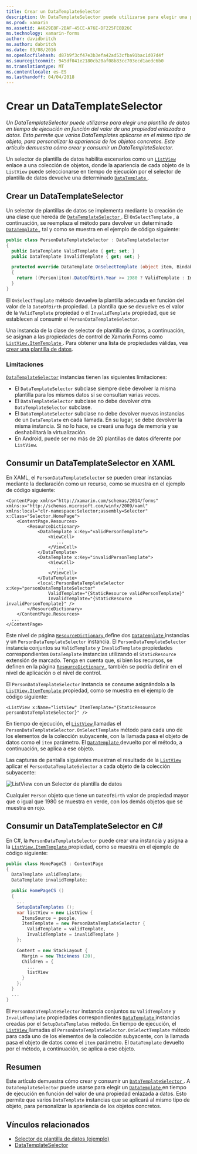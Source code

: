 ```yaml
---
title: Crear un DataTemplateSelector
description: Un DataTemplateSelector puede utilizarse para elegir una plantilla de datos en tiempo de ejecución en función del valor de una propiedad enlazada a datos. Esto permite que varios DataTemplates aplicarse en el mismo tipo de objeto, para personalizar la apariencia de los objetos concretos. Este artículo demuestra cómo crear y consumir un DataTemplateSelector.
ms.prod: xamarin
ms.assetid: A4629E8F-2BAF-45CE-A76E-DF225FE8D26C
ms.technology: xamarin-forms
author: davidbritch
ms.author: dabritch
ms.date: 03/08/2016
ms.openlocfilehash: d87b9f3cf47e3b3efa42ad53cfba91bac1d07d4f
ms.sourcegitcommit: 945df041e2180cb20af08b83cc703ecd1aedc6b0
ms.translationtype: MT
ms.contentlocale: es-ES
ms.lasthandoff: 04/04/2018
---
```

# <a name="creating-a-datatemplateselector"></a>Crear un DataTemplateSelector

_Un DataTemplateSelector puede utilizarse para elegir una plantilla de datos en tiempo de ejecución en función del valor de una propiedad enlazada a datos. Esto permite que varios DataTemplates aplicarse en el mismo tipo de objeto, para personalizar la apariencia de los objetos concretos. Este artículo demuestra cómo crear y consumir un DataTemplateSelector._

Un selector de plantilla de datos habilita escenarios como un [ `ListView` ](https://developer.xamarin.com/api/type/Xamarin.Forms.ListView/) enlace a una colección de objetos, donde la apariencia de cada objeto de la `ListView` puede seleccionarse en tiempo de ejecución por el selector de plantilla de datos devuelve una determinado [ `DataTemplate` ](https://developer.xamarin.com/api/type/Xamarin.Forms.DataTemplate/).

## <a name="creating-a-datatemplateselector"></a>Crear un DataTemplateSelector

Un selector de plantillas de datos se implementa mediante la creación de una clase que hereda de [ `DataTemplateSelector` ](https://developer.xamarin.com/api/type/Xamarin.Forms.DataTemplateSelector/). El `OnSelectTemplate` , a continuación, se reemplaza el método para devolver un determinado [ `DataTemplate` ](https://developer.xamarin.com/api/type/Xamarin.Forms.DataTemplate/), tal y como se muestra en el ejemplo de código siguiente:

```csharp
public class PersonDataTemplateSelector : DataTemplateSelector
{
  public DataTemplate ValidTemplate { get; set; }
  public DataTemplate InvalidTemplate { get; set; }

  protected override DataTemplate OnSelectTemplate (object item, BindableObject container)
  {
    return ((Person)item).DateOfBirth.Year >= 1980 ? ValidTemplate : InvalidTemplate;
  }
}
```

El `OnSelectTemplate` método devuelve la plantilla adecuada en función del valor de la `DateOfBirth` propiedad. La plantilla que se devuelve es el valor de la `ValidTemplate` propiedad o el `InvalidTemplate` propiedad, que se establecen al consumir el `PersonDataTemplateSelector`.

Una instancia de la clase de selector de plantilla de datos, a continuación, se asignan a las propiedades de control de Xamarin.Forms como [ `ListView.ItemTemplate` ](https://developer.xamarin.com/api/type/Xamarin.Forms.ItemsView%3CTVisual%3E/). Para obtener una lista de propiedades válidas, vea [crear una plantilla de datos](~/xamarin-forms/app-fundamentals/templates/data-templates/creating.md).

### <a name="limitations"></a>Limitaciones

[`DataTemplateSelector`](https://developer.xamarin.com/api/type/Xamarin.Forms.DataTemplateSelector/) instancias tienen las siguientes limitaciones:

- El `DataTemplateSelector` subclase siempre debe devolver la misma plantilla para los mismos datos si se consultan varias veces.
- El `DataTemplateSelector` subclase no debe devolver otra `DataTemplateSelector` subclase.
- El `DataTemplateSelector` subclase no debe devolver nuevas instancias de un `DataTemplate` en cada llamada. En su lugar, se debe devolver la misma instancia. Si no lo hace, se creará una fuga de memoria y se deshabilitará la virtualización.
- En Android, puede ser no más de 20 plantillas de datos diferente por `ListView`.

## <a name="consuming-a-datatemplateselector-in-xaml"></a>Consumir un DataTemplateSelector en XAML

En XAML, el `PersonDataTemplateSelector` se pueden crear instancias mediante la declaración como un recurso, como se muestra en el ejemplo de código siguiente:

```xaml
<ContentPage xmlns="http://xamarin.com/schemas/2014/forms" xmlns:x="http://schemas.microsoft.com/winfx/2009/xaml" xmlns:local="clr-namespace:Selector;assembly=Selector" x:Class="Selector.HomePage">
    <ContentPage.Resources>
        <ResourceDictionary>
            <DataTemplate x:Key="validPersonTemplate">
                <ViewCell>
                   ...
                </ViewCell>
            </DataTemplate>
            <DataTemplate x:Key="invalidPersonTemplate">
                <ViewCell>
                   ...
                </ViewCell>
            </DataTemplate>
            <local:PersonDataTemplateSelector x:Key="personDataTemplateSelector"
                ValidTemplate="{StaticResource validPersonTemplate}"
                InvalidTemplate="{StaticResource invalidPersonTemplate}" />
        </ResourceDictionary>
    </ContentPage.Resources>
  ...
</ContentPage>
```

Este nivel de página [ `ResourceDictionary` ](https://developer.xamarin.com/api/type/Xamarin.Forms.ResourceDictionary/) define dos [ `DataTemplate` ](https://developer.xamarin.com/api/type/Xamarin.Forms.DataTemplate/) instancias y un `PersonDataTemplateSelector` instancia. El `PersonDataTemplateSelector` instancia conjuntos su `ValidTemplate` y `InvalidTemplate` propiedades correspondientes `DataTemplate` instancias utilizando el `StaticResource` extensión de marcado. Tenga en cuenta que, si bien los recursos, se definen en la página [ `ResourceDictionary` ](https://developer.xamarin.com/api/type/Xamarin.Forms.ResourceDictionary/), también se podría definir en el nivel de aplicación o el nivel de control.

El `PersonDataTemplateSelector` instancia se consume asignándolo a la [ `ListView.ItemTemplate` ](https://developer.xamarin.com/api/type/Xamarin.Forms.ItemsView%3CTVisual%3E/) propiedad, como se muestra en el ejemplo de código siguiente:

```xaml
<ListView x:Name="listView" ItemTemplate="{StaticResource personDataTemplateSelector}" />
```

En tiempo de ejecución, el [ `ListView` ](https://developer.xamarin.com/api/type/Xamarin.Forms.ListView/) llamadas el `PersonDataTemplateSelector.OnSelectTemplate` método para cada uno de los elementos de la colección subyacente, con la llamada pasa el objeto de datos como el `item` parámetro. El [ `DataTemplate` ](https://developer.xamarin.com/api/type/Xamarin.Forms.DataTemplate/) devuelto por el método, a continuación, se aplica a ese objeto.

Las capturas de pantalla siguientes muestran el resultado de la [ `ListView` ](https://developer.xamarin.com/api/type/Xamarin.Forms.ListView/) aplicar el `PersonDataTemplateSelector` a cada objeto de la colección subyacente:

![](selector-images/data-template-selector.png "ListView con un Selector de plantilla de datos")

Cualquier `Person` objeto que tiene un `DateOfBirth` valor de propiedad mayor que o igual que 1980 se muestra en verde, con los demás objetos que se muestra en rojo.

## <a name="consuming-a-datatemplateselector-in-cnum"></a>Consumir un DataTemplateSelector en C&num;

En C#, la `PersonDataTemplateSelector` puede crear una instancia y asigna a la [ `ListView.ItemTemplate` ](https://developer.xamarin.com/api/type/Xamarin.Forms.ItemsView%3CTVisual%3E/) propiedad, como se muestra en el ejemplo de código siguiente:

```csharp
public class HomePageCS : ContentPage
{
  DataTemplate validTemplate;
  DataTemplate invalidTemplate;

  public HomePageCS ()
  {
    ...
    SetupDataTemplates ();
    var listView = new ListView {
      ItemsSource = people,
      ItemTemplate = new PersonDataTemplateSelector {
        ValidTemplate = validTemplate,
        InvalidTemplate = invalidTemplate }
    };

    Content = new StackLayout {
      Margin = new Thickness (20),
      Children = {
        ...
        listView
      }
    };
  }
  ...  
}
```

El `PersonDataTemplateSelector` instancia conjuntos su `ValidTemplate` y `InvalidTemplate` propiedades correspondientes [ `DataTemplate` ](https://developer.xamarin.com/api/type/Xamarin.Forms.DataTemplate/) instancias creadas por el `SetupDataTemplates` método. En tiempo de ejecución, el [ `ListView` ](https://developer.xamarin.com/api/type/Xamarin.Forms.ListView/) llamadas el `PersonDataTemplateSelector.OnSelectTemplate` método para cada uno de los elementos de la colección subyacente, con la llamada pasa el objeto de datos como el `item` parámetro. El `DataTemplate` devuelto por el método, a continuación, se aplica a ese objeto.

## <a name="summary"></a>Resumen

Este artículo demuestra cómo crear y consumir un [ `DataTemplateSelector` ](https://developer.xamarin.com/api/type/Xamarin.Forms.DataTemplateSelector/). A `DataTemplateSelector` puede usarse para elegir un [ `DataTemplate` ](https://developer.xamarin.com/api/type/Xamarin.Forms.DataTemplate/) en tiempo de ejecución en función del valor de una propiedad enlazada a datos. Esto permite que varios `DataTemplate` instancias que se aplicará al mismo tipo de objeto, para personalizar la apariencia de los objetos concretos.


## <a name="related-links"></a>Vínculos relacionados

- [Selector de plantilla de datos (ejemplo)](https://developer.xamarin.com/samples/xamarin-forms/templates/datatemplateselector/)
- [DataTemplateSelector](https://developer.xamarin.com/api/type/Xamarin.Forms.DataTemplateSelector/)
